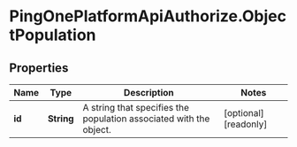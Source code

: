 # PingOnePlatformApiAuthorize.ObjectPopulation

## Properties

Name | Type | Description | Notes
------------ | ------------- | ------------- | -------------
**id** | **String** | A string that specifies the population associated with the object. | [optional] [readonly] 


